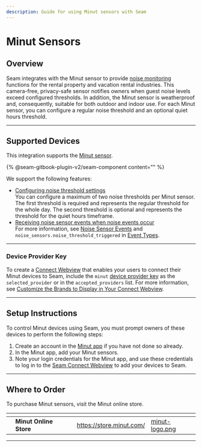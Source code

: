 ```yaml
---
description: Guide for using Minut sensors with Seam
---
```


# Minut Sensors

## Overview

Seam integrates with the Minut sensor to provide [noise monitoring](https://support.minut.com/en/articles/5291774-settings-and-thresholds#h\_f83ac7d6c8) functions for the rental property and vacation rental industries. This camera-free, privacy-safe sensor notifies owners when guest noise levels exceed configured thresholds. In addition, the Minut sensor is weatherproof and, consequently, suitable for both outdoor and indoor use. For each Minut sensor, you can configure a regular noise threshold and an optional quiet hours threshold.

***

## Supported Devices

This integration supports the [Minut sensor](https://www.minut.com/product/features).

{% @seam-gitbook-plugin-v2/seam-component content="<seam-supported-device-table
  endpoint="https://connect.getseam.com"
  client-session-token="seam_cst126DAjfor_2kxn8QAAEUkj3Zu4Nr1Aoauy"
  manufacturers='["Minut"]'
/>" %}

We support the following features:

* [Configuring noise threshold settings](../products/noise-sensors/configure-noise-threshold-settings.md)\
  You can configure a maximum of two noise thresholds per Minut sensor. The first threshold is required and represents the regular threshold for the whole day. The second threshold is optional and represents the threshold for the quiet hours timeframe.
* [Receiving noise sensor events when noise events occur](../api-clients/events/)\
  For more information, see [Noise Sensor Events](../api-clients/events/#noise-sensor-events) and `noise_sensors.noise_threshold_triggered` in [Event Types](../api-clients/events/#event-types).

***

### Device Provider Key

To create a [Connect Webview](../core-concepts/connect-webviews/) that enables your users to connect their Minut devices to Seam, include the `minut` [device provider key](../api-clients/connect-webviews/#device-provider-keys) as the `selected_provider` or in the `accepted_providers` list. For more information, see [Customize the Brands to Display in Your Connect Webview](../core-concepts/connect-webviews/customizing-connect-webviews.md#customize-the-brands-to-display-in-your-connect-webviews).

***

## Setup Instructions

To control Minut devices using Seam, you must prompt owners of these devices to perform the following steps:

1. Create an account in the [Minut app](https://www.minut.com/setup) if you have not done so already.
2. In the Minut app, add your Minut sensors.
3. Note your login credentials for the Minut app, and use these credentials to log in to the [Seam Connect Webview](../core-concepts/connect-webviews/) to add your devices to Seam.

***

## Where to Order

To purchase Minut sensors, visit the Minut online store.

<table data-view="cards"><thead><tr><th></th><th></th><th></th><th data-hidden data-card-target data-type="content-ref"></th><th data-hidden data-card-cover data-type="files"></th></tr></thead><tbody><tr><td></td><td><strong>Minut Online Store</strong></td><td></td><td><a href="https://store.minut.com/">https://store.minut.com/</a></td><td><a href="../.gitbook/assets/minut-logo.png">minut-logo.png</a></td></tr></tbody></table>

***

